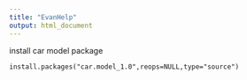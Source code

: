 ```yaml
---
title: "EvanHelp"
output: html_document
---
```


install car model package

```{r}
install.packages("car.model_1.0",reops=NULL,type="source")
```